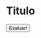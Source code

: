 <link rel="stylesheet" href="styles.css">

# Titulo

<div id="contenedor"></div>
<button id="evaluar">Evaluar!</button>

<script src="bundle.js"></script>
